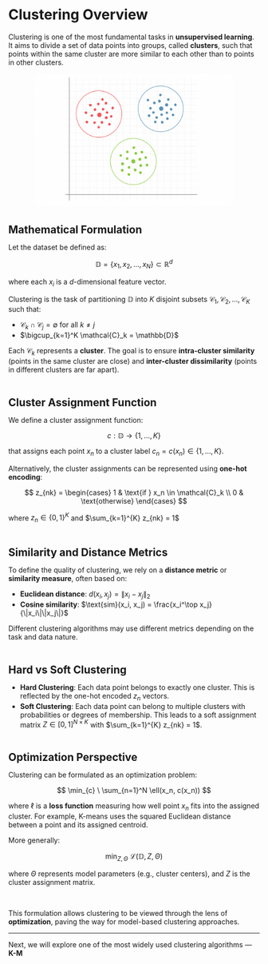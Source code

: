 # Clustering Overview

Clustering is one of the most fundamental tasks in **unsupervised learning**. It aims to divide a set of data points into groups, called **clusters**, such that points within the same cluster are more similar to each other than to points in other clusters.

<div style="text-align: center;">
  <img src="../../_static/clusteringcover1.png" alt="Clustering Example" style="width:400px; border-radius:3%;" />
</div>

<br>

**<span style="font-size:1.5em;">Mathematical Formulation</span>**

Let the dataset be defined as:

$$
\mathbb{D} = \{x_1, x_2, \dots, x_N\} \subset \mathbb{R}^d
$$

where each $x_i$ is a $d$-dimensional feature vector.

Clustering is the task of partitioning $\mathbb{D}$ into $K$ disjoint subsets $\mathcal{C}_1, \mathcal{C}_2, \dots, \mathcal{C}_K$ such that:

- $\mathcal{C}_k \cap \mathcal{C}_j = \emptyset$ for all $k \neq j$
- $\bigcup_{k=1}^K \mathcal{C}_k = \mathbb{D}$

Each $\mathcal{C}_k$ represents a **cluster**. The goal is to ensure **intra-cluster similarity** (points in the same cluster are close) and **inter-cluster dissimilarity** (points in different clusters are far apart).

<br>

**<span style="font-size:1.5em;">Cluster Assignment Function</span>**

We define a cluster assignment function:

$$
c: \mathbb{D} \rightarrow \{1, \dots, K\}
$$

that assigns each point $x_n$ to a cluster label $c_n = c(x_n) \in \{1, \dots, K\}$.

Alternatively, the cluster assignments can be represented using **one-hot encoding**:

$$
z_{nk} =
\begin{cases}
1 & \text{if } x_n \in \mathcal{C}_k \\
0 & \text{otherwise}
\end{cases}
$$

where $z_n \in \{0, 1\}^K$ and $\sum_{k=1}^{K} z_{nk} = 1$

<br>

**<span style="font-size:1.5em;">Similarity and Distance Metrics</span>**

To define the quality of clustering, we rely on a **distance metric** or **similarity measure**, often based on:

- **Euclidean distance**: $d(x_i, x_j) = \|x_i - x_j\|_2$
- **Cosine similarity**: $\text{sim}(x_i, x_j) = \frac{x_i^\top x_j}{\|x_i\|\|x_j\|}$

Different clustering algorithms may use different metrics depending on the task and data nature.

<br>

**<span style="font-size:1.5em;">Hard vs Soft Clustering</span>**

- **Hard Clustering**: Each data point belongs to exactly one cluster. This is reflected by the one-hot encoded $z_n$ vectors.
- **Soft Clustering**: Each data point can belong to multiple clusters with probabilities or degrees of membership. This leads to a soft assignment matrix $Z \in [0,1]^{N \times K}$ with $\sum_{k=1}^{K} z_{nk} = 1$.

<br>

**<span style="font-size:1.5em;">Optimization Perspective</span>**

Clustering can be formulated as an optimization problem:

$$
\min_{c} \ \sum_{n=1}^N \ell(x_n, c(x_n))
$$

where $\ell$ is a **loss function** measuring how well point $x_n$ fits into the assigned cluster. For example, K-means uses the squared Euclidean distance between a point and its assigned centroid.

More generally:

$$
\min_{Z, \Theta} \ \mathcal{L}(\mathbb{D}, Z, \Theta)
$$

where $\Theta$ represents model parameters (e.g., cluster centers), and $Z$ is the cluster assignment matrix.

<br>

This formulation allows clustering to be viewed through the lens of **optimization**, paving the way for model-based clustering approaches.

---

Next, we will explore one of the most widely used clustering algorithms — **K-M**
